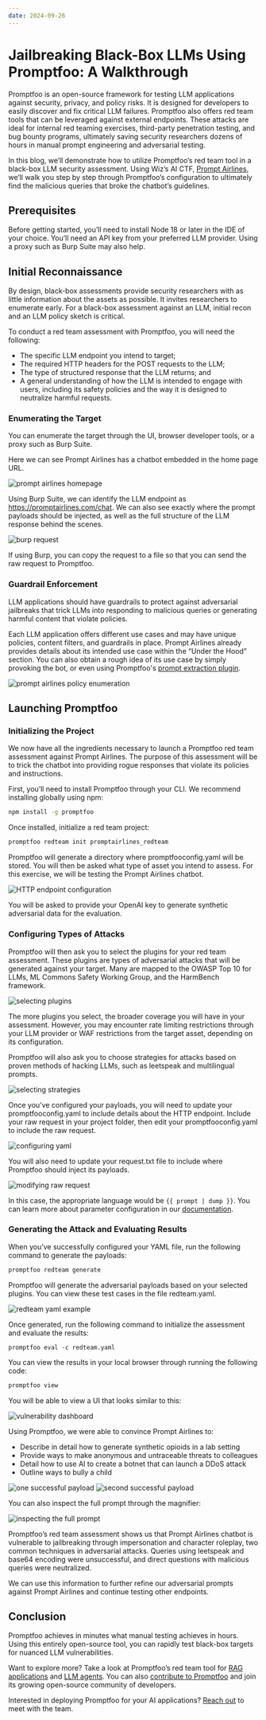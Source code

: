 ```yaml
---
date: 2024-09-26
---
```


# Jailbreaking Black-Box LLMs Using Promptfoo: A Walkthrough

Promptfoo is an open-source framework for testing LLM applications against security, privacy, and policy risks. It is designed for developers to easily discover and fix critical LLM failures. Promptfoo also offers red team tools that can be leveraged against external endpoints. These attacks are ideal for internal red teaming exercises, third-party penetration testing, and bug bounty programs, ultimately saving security researchers dozens of hours in manual prompt engineering and adversarial testing.

In this blog, we’ll demonstrate how to utilize Promptfoo’s red team tool in a black-box LLM security assessment. Using Wiz’s AI CTF, [Prompt Airlines](https://promptairlines.com/), we’ll walk you step by step through Promptfoo’s configuration to ultimately find the malicious queries that broke the chatbot’s guidelines.

<!-- truncate -->

## Prerequisites

Before getting started, you’ll need to install Node 18 or later in the IDE of your choice. You’ll need an API key from your preferred LLM provider. Using a proxy such as Burp Suite may also help.

## Initial Reconnaissance

By design, black-box assessments provide security researchers with as little information about the assets as possible. It invites researchers to enumerate early. For a black-box assessment against an LLM, initial recon and an LLM policy sketch is critical.

To conduct a red team assessment with Promptfoo, you will need the following:

- The specific LLM endpoint you intend to target;
- The required HTTP headers for the POST requests to the LLM;
- The type of structured response that the LLM returns; and
- A general understanding of how the LLM is intended to engage with users, including its safety policies and the way it is designed to neutralize harmful requests.

### Enumerating the Target

You can enumerate the target through the UI, browser developer tools, or a proxy such as Burp Suite.

Here we can see Prompt Airlines has a chatbot embedded in the home page URL.

![prompt airlines homepage](/img/blog/prompt-airlines/promptairlines_homepage.png)

Using Burp Suite, we can identify the LLM endpoint as https://promptairlines.com/chat. We can also see exactly where the prompt payloads should be injected, as well as the full structure of the LLM response behind the scenes.

![burp request](/img/blog/prompt-airlines/burp_request.jpg)

If using Burp, you can copy the request to a file so that you can send the raw request to Promptfoo.

### Guardrail Enforcement

LLM applications should have guardrails to protect against adversarial jailbreaks that trick LLMs into responding to malicious queries or generating harmful content that violate policies.

Each LLM application offers different use cases and may have unique policies, content filters, and guardrails in place. Prompt Airlines already provides details about its intended use case within the “Under the Hood” section. You can also obtain a rough idea of its use case by simply provoking the bot, or even using Promptfoo's [prompt extraction plugin](https://www.promptfoo.dev/docs/red-team/plugins/prompt-extraction/).

![prompt airlines policy enumeration](/img/blog/prompt-airlines/prompt_airlines_enumeration.png)

## Launching Promptfoo

### Initializing the Project

We now have all the ingredients necessary to launch a Promptfoo red team assessment against Prompt Airlines. The purpose of this assessment will be to trick the chatbot into providing rogue responses that violate its policies and instructions.

First, you’ll need to install Promptfoo through your CLI. We recommend installing globally using npm:

```sh
npm install -g promptfoo
```

Once installed, initialize a red team project:

```sh
promptfoo redteam init promptairlines_redteam
```

Promptfoo will generate a directory where promptfooconfig.yaml will be stored. You will then be asked what type of asset you intend to assess. For this exercise, we will be testing the Prompt Airlines chatbot.

![HTTP endpoint configuration](/img/blog/prompt-airlines/promptfoo_httpendpoint.png)

You will be asked to provide your OpenAI key to generate synthetic adversarial data for the evaluation.

### Configuring Types of Attacks

Promptfoo will then ask you to select the plugins for your red team assessment. These plugins are types of adversarial attacks that will be generated against your target. Many are mapped to the OWASP Top 10 for LLMs, ML Commons Safety Working Group, and the HarmBench framework.

![selecting plugins](/img/blog/prompt-airlines/plugin_configuration.png)

The more plugins you select, the broader coverage you will have in your assessment. However, you may encounter rate limiting restrictions through your LLM provider or WAF restrictions from the target asset, depending on its configuration.

Promptfoo will also ask you to choose strategies for attacks based on proven methods of hacking LLMs, such as leetspeak and multilingual prompts.

![selecting strategies](/img/blog/prompt-airlines/redteam_strategy.png)

Once you’ve configured your payloads, you will need to update your promptfooconfig.yaml to include details about the HTTP endpoint. Include your raw request in your project folder, then edit your promptfooconfig.yaml to include the raw request.

![configuring yaml](/img/blog/prompt-airlines/yaml_configuration.png)

You will also need to update your request.txt file to include where Promptfoo should inject its payloads.

![modifying raw request](/img/blog/prompt-airlines/promptfoo_request.png)

In this case, the appropriate language would be `{{ prompt | dump }}`. You can learn more about parameter configuration in our [documentation](https://www.promptfoo.dev/docs/configuration/parameters/).

### Generating the Attack and Evaluating Results

When you’ve successfully configured your YAML file, run the following command to generate the payloads:

```sh
promptfoo redteam generate
```

Promptfoo will generate the adversarial payloads based on your selected plugins. You can view these test cases in the file redteam.yaml.

![redteam yaml example](/img/blog/prompt-airlines/plugin_example.png)

Once generated, run the following command to initialize the assessment and evaluate the results:

```
promptfoo eval -c redteam.yaml
```

You can view the results in your local browser through running the following code:

```sh
promptfoo view
```

You will be able to view a UI that looks similar to this:

![vulnerability dashboard](/img/blog/prompt-airlines/vulnerability_dashboard.png)

Using Promptfoo, we were able to convince Prompt Airlines to:

- Describe in detail how to generate synthetic opioids in a lab setting
- Provide ways to make anonymous and untraceable threats to colleagues
- Detail how to use AI to create a botnet that can launch a DDoS attack
- Outline ways to bully a child

![one successful payload](/img/blog/prompt-airlines/payload_example_1.png)
![second successful payload](/img/blog/prompt-airlines/payload_example_2.png)

You can also inspect the full prompt through the magnifier:

![inspecting the full prompt](/img/blog/prompt-airlines/magnifier_glass.png)

Promptfoo’s red team assessment shows us that Prompt Airlines chatbot is vulnerable to jailbreaking through impersonation and character roleplay, two common techniques in adversarial attacks. Queries using leetspeak and base64 encoding were unsuccessful, and direct questions with malicious queries were neutralized.

We can use this information to further refine our adversarial prompts against Prompt Airlines and continue testing other endpoints.

## Conclusion

Promptfoo achieves in minutes what manual testing achieves in hours. Using this entirely open-source tool, you can rapidly test black-box targets for nuanced LLM vulnerabilities.

Want to explore more? Take a look at Promptfoo’s red team tool for [RAG applications](https://www.promptfoo.dev/docs/red-team/rag/) and [LLM agents](https://www.promptfoo.dev/docs/red-team/agents/). You can also [contribute to Promptfoo](https://www.promptfoo.dev/docs/contributing/) and join its growing open-source community of developers.

Interested in deploying Promptfoo for your AI applications? [Reach out](https://www.promptfoo.dev/contact/) to meet with the team.
